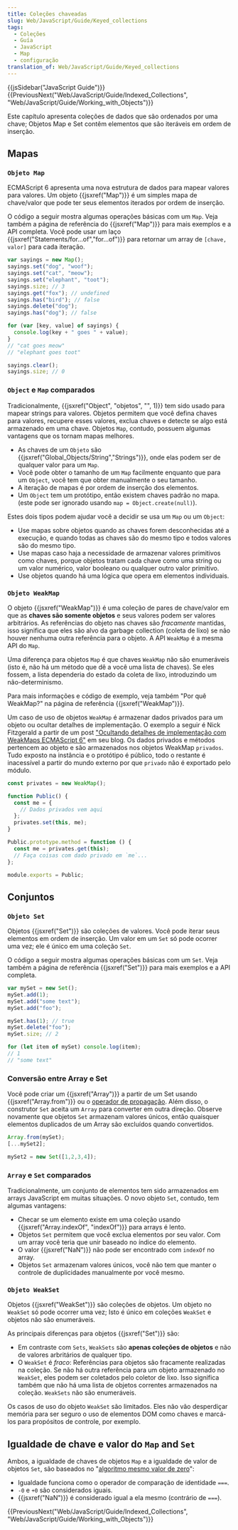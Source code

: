 ```yaml
---
title: Coleções chaveadas
slug: Web/JavaScript/Guide/Keyed_collections
tags:
  - Coleções
  - Guía
  - JavaScript
  - Map
  - configuração
translation_of: Web/JavaScript/Guide/Keyed_collections
---
```

{{jsSidebar("JavaScript Guide")}} {{PreviousNext("Web/JavaScript/Guide/Indexed_Collections", "Web/JavaScript/Guide/Working_with_Objects")}}

Este capítulo apresenta coleções de dados que são ordenados por uma chave; Objetos Map e Set contêm elementos que são iteráveis em ordem de inserção.

## Mapas

### `Objeto Map`

ECMAScript 6 apresenta uma nova estrutura de dados para mapear valores para valores. Um objeto {{jsxref("Map")}} é um simples mapa de chave/valor que pode ter seus elementos iterados por ordem de inserção.

O código a seguir mostra algumas operações básicas com um `Map`. Veja também a página de referência do {{jsxref("Map")}} para mais exemplos e a API completa. Você pode usar um laço {{jsxref("Statements/for...of","for...of")}} para retornar um array de `[chave, valor]` para cada iteração.

```js
var sayings = new Map();
sayings.set("dog", "woof");
sayings.set("cat", "meow");
sayings.set("elephant", "toot");
sayings.size; // 3
sayings.get("fox"); // undefined
sayings.has("bird"); // false
sayings.delete("dog");
sayings.has("dog"); // false

for (var [key, value] of sayings) {
  console.log(key + " goes " + value);
}
// "cat goes meow"
// "elephant goes toot"

sayings.clear();
sayings.size; // 0
```

### `Object` e `Map` comparados

Tradicionalmente, {{jsxref("Object", "objetos", "", 1)}} tem sido usado para mapear strings para valores. Objetos permitem que você defina chaves para valores, recupere esses valores, exclua chaves e detecte se algo está armazenado em uma chave. Objetos `Map`, contudo, possuem algumas vantagens que os tornam mapas melhores.

- As chaves de um `Objeto` são {{jsxref("Global_Objects/String","Strings")}}, onde elas podem ser de qualquer valor para um `Map`.
- Você pode obter o tamanho de um `Map` facilmente enquanto que para um `Object`, você tem que obter manualmente o seu tamanho.
- A iteração de mapas é por ordem de inserção dos elementos.
- Um `Object` tem um protótipo, então existem chaves padrão no mapa. (este pode ser ignorado usando `map = Object.create(null)`).

Estes dois tipos podem ajudar você a decidir se usa um `Map` ou um `Object`:

- Use mapas sobre objetos quando as chaves forem desconhecidas até a execução, e quando todas as chaves são do mesmo tipo e todos valores são do mesmo tipo.
- Use mapas caso haja a necessidade de armazenar valores primitivos como chaves, porque objetos tratam cada chave como uma string ou um valor numérico, valor booleano ou qualquer outro valor primitivo.
- Use objetos quando há uma lógica que opera em elementos individuais.

### `Objeto WeakMap`

O objeto {{jsxref("WeakMap")}} é uma coleção de pares de chave/valor em que as **chaves são somente objetos** e seus valores podem ser valores arbitrários. As referências do objeto nas chaves são _fracamente_ mantidas, isso significa que eles são alvo da garbage collection (coleta de lixo) se não houver nenhuma outra referência para o objeto. A API `WeakMap` é a mesma API do `Map`.

Uma diferença para objetos `Map` é que chaves `WeakMap` não são enumeráveis (isto é, não há um método que dê a você uma lista de chaves). Se eles fossem, a lista dependeria do estado da coleta de lixo, introduzindo um não-determinismo.

Para mais informações e código de exemplo, veja também "Por quê WeakMap?" na página de referência {{jsxref("WeakMap")}}.

Um caso de uso de objetos `WeakMap` é armazenar dados privados para um objeto ou ocultar detalhes de implementação. O exemplo a seguir é Nick Fitzgerald a partir de um post ["Ocultando detalhes de implementação com WeakMaps ECMAScript 6"](https://fitzgeraldnick.com/weblog/53/) em seu blog. Os dados privados e métodos pertencem ao objeto e são armazenados nos objetos WeakMap `privados`. Tudo exposto na instância e o protótipo é público, todo o restante é inacessível a partir do mundo externo por que `privado` não é exportado pelo módulo.

```js
const privates = new WeakMap();

function Public() {
  const me = {
    // Dados privados vem aqui
  };
  privates.set(this, me);
}

Public.prototype.method = function () {
  const me = privates.get(this);
  // Faça coisas com dado privado em `me`...
};

module.exports = Public;
```

## Conjuntos

### `Objeto Set`

Objetos {{jsxref("Set")}} são coleções de valores. Você pode iterar seus elementos em ordem de inserção. Um valor em um `Set` só pode ocorrer uma vez; ele é único em uma coleção `Set`.

O código a seguir mostra algumas operações básicas com um `Set`. Veja também a página de referência {{jsxref("Set")}} para mais exemplos e a API completa.

```js
var mySet = new Set();
mySet.add(1);
mySet.add("some text");
mySet.add("foo");

mySet.has(1); // true
mySet.delete("foo");
mySet.size; // 2

for (let item of mySet) console.log(item);
// 1
// "some text"
```

### Conversão entre Array e Set

Você pode criar um {{jsxref("Array")}} a partir de um Set usando {{jsxref("Array.from")}} ou o [operador de propagação](/pt-BR/docs/Web/JavaScript/Reference/Operators/Spread_operator). Além disso, o construtor `Set` aceita um `Array` para converter em outra direção. Observe novamente que objetos `Set` armazenam valores únicos, então quaisquer elementos duplicados de um Array são excluídos quando convertidos.

```js
Array.from(mySet);
[...mySet2];

mySet2 = new Set([1,2,3,4]);
```

### `Array` e `Set` comparados

Tradicionalmente, um conjunto de elementos tem sido armazenados em arrays JavaScript em muitas situações. O novo objeto `Set`, contudo, tem algumas vantagens:

- Checar se um elemento existe em uma coleção usando {{jsxref("Array.indexOf", "indexOf")}} para arrays é lento.
- Objetos `Set` permitem que você exclua elementos por seu valor. Com um array você teria que unir baseado no índice do elemento.
- O valor {{jsxref("NaN")}} não pode ser encontrado com `indexOf` no array.
- Objetos `Set` armazenam valores únicos, você não tem que manter o controle de duplicidades manualmente por você mesmo.

### `Objeto WeakSet`

Objetos {{jsxref("WeakSet")}} são coleções de objetos. Um objeto no `WeakSet` só pode ocorrer uma vez; Isto é único em coleções `WeakSet` e objetos não são enumeráveis.

As principais diferenças para objetos {{jsxref("Set")}} são:

- Em contraste com `Sets`, `WeakSets` são **apenas coleções de objetos** e não de valores arbritários de qualquer tipo.
- O `WeakSet` é _fraco_: Referências para objetos são fracamente realizadas na coleção. Se não há outra referência para um objeto armazenado no `WeakSet`, eles podem ser coletados pelo coletor de lixo. Isso significa também que não há uma lista de objetos correntes armazenados na coleção. `WeakSets` não são enumeráveis.

Os casos de uso do objeto `WeakSet` são limitados. Eles não vão desperdiçar memória para ser seguro o uso de elementos DOM como chaves e marcá-los para propósitos de controle, por exemplo.

## Igualdade de chave e valor do `Map` and `Set`

Ambos, a igualdade de chaves de objetos `Map` e a igualdade de valor de objetos `Set`, são baseados no "[algoritmo mesmo valor de zero](https://people.mozilla.org/~jorendorff/es6-draft.html#sec-samevaluezero)":

- Igualdade funciona como o operador de comparação de identidade `===`.
- `-0` e `+0` são considerados iguais.
- {{jsxref("NaN")}} é considerado igual a ela mesmo (contrário de `===`).

{{PreviousNext("Web/JavaScript/Guide/Indexed_Collections", "Web/JavaScript/Guide/Working_with_Objects")}}
